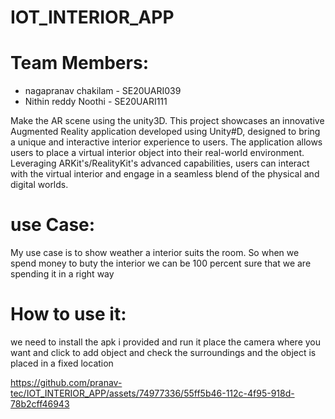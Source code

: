 # IOT_INTERIOR_APP
# Team Members:
- nagapranav chakilam - SE20UARI039
- Nithin reddy Noothi - SE20UARI111

Make the AR scene using the unity3D. This project showcases an innovative Augmented Reality application developed using Unity#D, designed to bring a unique and 
interactive interior experience to users. The application allows users to place a virtual interior object into their real-world environment. Leveraging ARKit's/RealityKit's 
advanced capabilities, users can interact with the virtual interior and engage in a seamless blend of the physical and digital worlds.
# use Case:
My use case is to show weather a interior suits the room. So when we spend money to buty the interior we can be 100 percent sure that we are spending it in a right way
# How to use it:
we need to install the apk i provided and run it place the camera where you want and click to add object and check the surroundings and the object is placed in a fixed location 





https://github.com/pranav-tec/IOT_INTERIOR_APP/assets/74977336/55ff5b46-112c-4f95-918d-78b2cff46943

